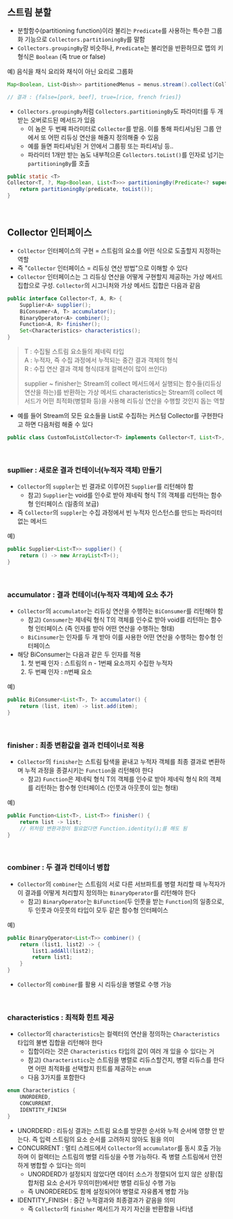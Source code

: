 ## 스트림 분할
- 분할함수(partitioning function)이라 불리는 `Predicate`를 사용하는 특수한 그룹화 기능으로 `Collectors.partitioningBy`를 말함
- `Collectors.groupingBy`랑 비슷하나, `Predicate`는 불리언을 반환하므로 맵의 키 형식은 `Boolean` (즉 true or false)

예) 음식을 채식 요리와 채식이 아닌 요리로 그룹화
```java
Map<Boolean, List<Dish>> partitionedMenus = menus.stream().collect(Collectors.partitioningBy(Dish::isVegetarian));

// 결과 : {false=[pork, beef], true=[rice, french fries]}
```

- `Collectors.groupingBy`처럼 `Collectors.partitioningBy`도 파라미터를 두 개 받는 오버로드된 메서드가 있음
  - 이 놈은 두 번째 파라미터로 `Collector`를 받음. 이를 통해 파티셔닝된 그룹 안에서 또 어떤 리듀싱 연산을 해줄지 정의해줄 수 있음
  - 예를 들면 파티셔닝된 거 안에서 그룹핑 또는 파티셔닝 등..
  - 파라미터 1개만 받는 놈도 내부적으론 `Collectors.toList()`를 인자로 넘기는 `partitioningBy`를 호출

```java
public static <T>
Collector<T, ?, Map<Boolean, List<T>>> partitioningBy(Predicate<? super T> predicate) {
    return partitioningBy(predicate, toList());
}
```

<br>  

## Collector 인터페이스
- `Collector` 인터페이스의 구현 = 스트림의 요소를 어떤 식으로 도출할지 지정하는 역할
- 즉 "`Collector` 인터페이스 = 리듀싱 연산 방법"으로 이해할 수 있다
- `Collector` 인터페이스는 그 리듀싱 연산을 어떻게 구현할지 제공하는 가상 메서드 집합으로 구성. `Collector`의 시그니처와 가상 메서드 집합은 다음과 같음

```java
public interface Collector<T, A, R> {
    Supplier<A> supplier();
    BiConsumer<A, T> accumulator();
    BinaryOperator<A> combiner();
    Function<A, R> finisher();
    Set<Characteristics> characteristics();
}
```

> T : 수집될 스트림 요소들의 제네릭 타입  
> A : 누적자, 즉 수집 과정에서 누적되는 중간 결과 객체의 형식  
> R : 수집 연산 결과 객체 형식(대개 컬렉션이 많이 쓰인다)
>
> supplier ~ finisher는 Stream의 collect 메서드에서 실행되는 함수들(리듀싱 연산을 하는)를 반환하는 가상 메서드
> characteristics는 Stream의 collect 메서드가 어떤 최적화(병렬화 등)을 사용해 리듀싱 연산을 수행할 것인지 돕는 역할

- 예를 들어 Stream<T>의 모든 요소들을 List<T>로 수집하는 커스텀 Collector를 구현한다고 하면 다음처럼 해줄 수 있다

```java
public class CustomToListCollector<T> implements Collector<T, List<T>, List<T>>
```

<br>  

### supllier : 새로운 결과 컨테이너(누적자 객체) 만들기
- `Collector`의 `suppler`는 빈 결과로 이루어진 `Supplier`를 리턴해야 함
  - 참고) `Supplier`는 void를 인수로 받아 제네릭 형식 T의 객체를 리턴하는 함수형 인터페이스 (일종의 보급)
- 즉 `Collector`의 `suppler`는 수집 과정에서 빈 누적자 인스턴스를 만드는 파라미터 없는 메서드

예)
```java
public Supplier<List<T>> supplier() {
    return () -> new ArrayList<T>();
}
```

<br>  

### accumulator : 결과 컨테이너(누적자 객체)에 요소 추가
- `Collector`의 `accumulator`는 리듀싱 연산을 수행하는 `BiConsumer`를 리턴해야 함
  - 참고) `Consumer`는 제네릭 형식 T의 객체를 인수로 받아 void를 리턴하는 함수형 인터페이스 (즉 인자를 받아 어떤 연산을 수행하는 형태)
  - `BiCinsumer`는 인자를 두 개 받아 이를 사용한 어떤 연산을 수행하는 함수형 인터페이스
- 해당 BiConsumer는 다음과 같은 두 인자를 적용
  1. 첫 번째 인자 : 스트림의 n - 1번째 요소까지 수집한 누적자
  2. 두 번째 인자 : n번째 요소

예)
```java
public BiConsumer<List<T>, T> accumulator() {
    return (list, item) -> list.add(item);
}
```

<br>  

### finisher : 최종 변환값을 결과 컨테이너로 적용
- `Collector`의 `finisher`는 스트림 탐색을 끝내고 누적자 객체를 최종 결과로 변환하며 누적 과정을 종결시키는 `Function`을 리턴해야 한다
  - 참고) `Function`은 제네릭 형식 T의 객체를 인수로 받아 제네릭 형식 R의 객체를 리턴하는 함수형 인터페이스 (인풋과 아웃풋이 있는 형태)
  
예)
```java
public Function<List<T>, List<T>> finisher() {
    return list -> list;
    // 위처럼 변환과정이 필요없다면 Function.identity();를 해도 됨
}
```

<br>  

### combiner : 두 결과 컨테이너 병합
- `Collector`의 `combiner`는 스트림의 서로 다른 서브파트를 병렬 처리할 때 누적자가 이 결과를 어떻게 처리할지 정의하는 `BinaryOperator`를 리턴해야 한다
  - 참고) `BinaryOperator`는 `BiFunction`(두 인풋을 받는 `Function`)의 일종으로, 두 인풋과 아웃풋의 타입이 모두 같은 함수형 인터페이스 

예)
```java
public BinaryOperator<List<T>> combiner() {
    return (list1, list2) -> {
        list1.addAll(list2);
        return list1;
    }
}
```

- `Collector`의 `combiner`를 활용 시 리듀싱을 병렬로 수행 가능

<br>  

### characteristics : 최적화 힌트 제공
- `Collector`의 `characteristics`는 컬렉터의 연산을 정의하는 `Characteristics` 타입의 불변 집합을 리턴해야 한다
  - 집합이라는 것은 `Characteristics` 타입의 값이 여러 개 있을 수 있다는 거  
  - 참고) `Characteristics`는 스트림을 병렬로 리듀스할건지, 병렬 리듀스를 한다면 어떤 최적화를 선택할지 힌트를 제공하는 `enum`
  - 다음 3가지를 포함한다

```java
enum Characteristics {
    UNORDERED,
    CONCURRENT,
    IDENTITY_FINISH
}
```

- UNORDERD : 리듀싱 결과는 스트림 요소를 방문한 순서와 누적 순서에 영향 안 받는다. 즉 입력 스트림의 요소 순서를 고려하지 않아도 됨을 의미
- CONCURRENT : 멀티 스레드에서 `Collector`의 `accumulator`를 동시 호출 가능하며 이 컬렉터는 스트림의 병렬 리듀싱을 수행 가능하다. 즉 병렬 스트림에서 안전하게 병합할 수 있다는 의미
  - UNORDERD가 설정되지 않았다면 데이터 소스가 정렬되어 있지 않은 상황(집합처럼 요소 순서가 무의미한)에서만 병렬 리듀싱 수행 가능
  - 즉 UNORDERED도 함께 설정되어야 병렬로 자유롭게 병합 가능
- IDENTITY_FINISH : 중간 누적결과와 최종결과가 같음을 의미
  - 즉 `Collector`의 `finisher` 메서드가 자기 자신을 반환함을 나타냄

